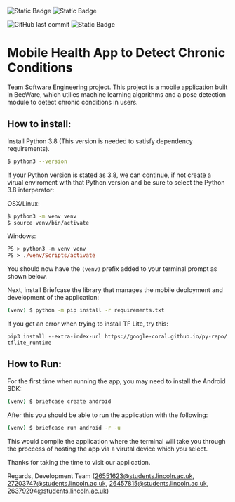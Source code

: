 ![Static Badge](https://img.shields.io/badge/build-android-green) ![Static Badge](https://img.shields.io/badge/build-ios-red) 

![GitHub last commit](https://img.shields.io/github/last-commit/mwilko/Mobile_Health_App) ![Static Badge](https://img.shields.io/badge/status-development-yellow)


# Mobile Health App to Detect Chronic Conditions

Team Software Engineering project. This project is a mobile application built in BeeWare, which utilies machine learning algorithms and a pose detection module to detect chronic conditions in users.

## How to install:

Install Python 3.8 (This version is needed to satisfy dependency requirements).
```sh
$ python3 --version
```
If your Python version is stated as 3.8, we can continue, if not create a virual enviroment with that Python version and be sure to select the Python 3.8 interperator:

OSX/Linux:
```sh
$ python3 -m venv venv
$ source venv/bin/activate
```

Windows:
```ps
PS > python3 -m venv venv
PS > ./venv/Scripts/activate
```


You should now have the `(venv)` prefix added to your terminal prompt as shown below.

Next, install Briefcase the library that manages the mobile deployment and development of the application:
```sh
(venv) $ python -m pip install -r requirements.txt
```
If you get an error when trying to install TF Lite, try this:
```
pip3 install --extra-index-url https://google-coral.github.io/py-repo/ tflite_runtime
```

## How to Run:

For the first time when running the app, you may need to install the Android SDK:
```sh
(venv) $ briefcase create android
```
After this you should be able to run the application with the following:
```sh
(venv) $ briefcase run android -r -u
```
This would compile the application where the terminal will take you through the proccess of hosting the app via a virutal device which you select.

Thanks for taking the time to visit our application.

Regards,
Development Team
(26551623@students.lincoln.ac.uk, 27203747@students.lincoln.ac.uk, 26457815@students.lincoln.ac.uk, 26379294@students.lincoln.ac.uk)
